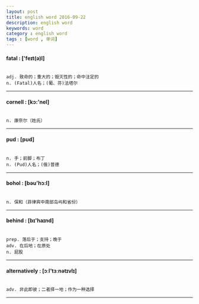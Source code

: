 ```yaml
---
layout: post
title: english word 2016-09-22
description: english word
keywords: word
category : english word
tags : [word , 单词]
---
```

#### fatal : ['feɪt(ə)l]
```

adj. 致命的；重大的；毁灭性的；命中注定的
n. (Fatal)人名；(葡、芬)法塔尔
```
--------------------------------------

#### cornell : [kɔ:'nel]
```

n. 康奈尔（姓氏）
```
--------------------------------------

#### pud : [pʊd]
```

n. 手；前脚；布丁
n. (Pud)人名；(俄)普德
```
--------------------------------------

#### bohol : [bəu'hɔ:l]
```

n. 保和（菲律宾中南部岛屿和省份）
```
--------------------------------------

#### behind : [bɪ'haɪnd]
```

prep. 落后于；支持；晚于
adv. 在后地；在原处
n. 屁股
```
--------------------------------------

#### alternatively : [ɔːl'tɜːnətɪvlɪ]
```

adv. 非此即彼；二者择一地；作为一种选择
```
--------------------------------------

